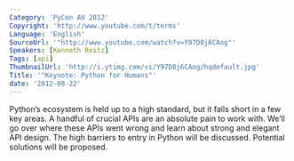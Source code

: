 ```yaml
---
Category: 'PyCon AU 2012'
Copyright: 'http://www.youtube.com/t/terms'
Language: 'English'
SourceUrl: '"http://www.youtube.com/watch?v=Y97D8j6CAog"'
Speakers: [Kenneth Reitz]
Tags: [api]
ThumbnailUrl: 'http://i.ytimg.com/vi/Y97D8j6CAog/hqdefault.jpg'
Title: '"Keynote: Python for Humans"'
date: '2012-08-22'
---
```

Python’s ecosystem is held up to a high standard, but it falls short in a few
key areas. A handful of crucial APIs are an absolute pain to work with. We’ll
go over where these APIs went wrong and learn about strong and elegant API
design. The high barriers to entry in Python will be discussed. Potential
solutions will be proposed.

